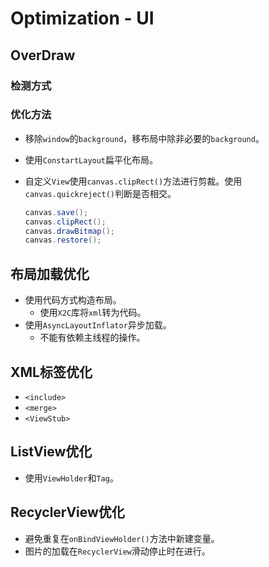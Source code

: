 # Optimization - UI

## OverDraw

### 检测方式

### 优化方法

* 移除`window`的`background`，移布局中除非必要的`background`。
* 使用`ConstartLayout`扁平化布局。

* 自定义`View`使用`canvas.clipRect()`方法进行剪裁。使用`canvas.quickreject()`判断是否相交。

  ```java
  canvas.save();
  canvas.clipRect();
  canvas.drawBitmap();
  canvas.restore();
  ```



## 布局加载优化

* 使用代码方式构造布局。
  * 使用`X2C`库将`xml`转为代码。
* 使用`AsyncLayoutInflator`异步加载。
  * 不能有依赖主线程的操作。



## XML标签优化

* `<include>`
* `<merge>`
* `<ViewStub>`



## ListView优化

* 使用`ViewHolder`和`Tag`。



## RecyclerView优化

* 避免重复在`onBindViewHolder()`方法中新建变量。
* 图片的加载在`RecyclerView`滑动停止时在进行。